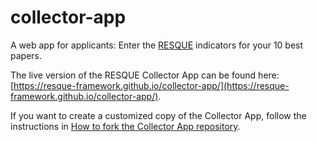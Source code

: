 # collector-app

A web app for applicants: Enter the [RESQUE](https://www.resque.info) indicators for your 10 best papers.

The live version of the RESQUE Collector App can be found here: [https://resque-framework.github.io/collector-app/](https://resque-framework.github.io/collector-app/).

If you want to create a customized copy of the Collector App, follow the instructions in [How to fork the Collector App repository](How_to_fork.md).

